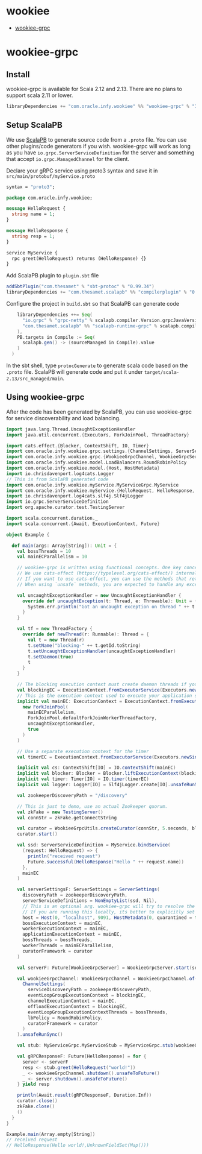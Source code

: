 wookiee
================
* [wookiee-grpc](#wookiee-grpc)

# wookiee-grpc
## Install
wookiee-grpc is available for Scala 2.12 and 2.13. There are no plans to support scala 2.11 or lower.
```sbt
libraryDependencies += "com.oracle.infy.wookiee" %% "wookiee-grpc" % "3.0.6"
```

## Setup ScalaPB
We use [ScalaPB](https://github.com/scalapb/ScalaPB) to generate source code from a `.proto` file. You can use
other plugins/code generators if you wish. wookiee-grpc will work as long as you have `io.grpc.ServerServiceDefinition`
for the server and something that accept `io.grpc.ManagedChannel` for the client.

Declare your gRPC service using proto3 syntax and save it in `src/main/protobuf/myService.proto`
```proto
syntax = "proto3";

package com.oracle.infy.wookiee;

message HelloRequest {
  string name = 1;
}

message HelloResponse {
  string resp = 1;
}

service MyService {
  rpc greet(HelloRequest) returns (HelloResponse) {}
}

```

Add ScalaPB plugin to `plugin.sbt` file
```sbt
addSbtPlugin("com.thesamet" % "sbt-protoc" % "0.99.34")
libraryDependencies += "com.thesamet.scalapb" %% "compilerplugin" % "0.10.8"

```

Configure the project in `build.sbt` so that ScalaPB can generate code
```sbt
    libraryDependencies ++= Seq(
      "io.grpc" % "grpc-netty" % scalapb.compiler.Version.grpcJavaVersion,
      "com.thesamet.scalapb" %% "scalapb-runtime-grpc" % scalapb.compiler.Version.scalapbVersion
    ),
    PB.targets in Compile := Seq(
      scalapb.gen() -> (sourceManaged in Compile).value
    )
  )

```

In the sbt shell, type `protocGenerate` to generate scala code based on the `.proto` file. ScalaPB will generate
code and put it under `target/scala-2.13/src_managed/main`.

## Using wookiee-grpc
After the code has been generated by ScalaPB, you can use wookiee-grpc for service discoverability and load balancing.

```scala
import java.lang.Thread.UncaughtExceptionHandler
import java.util.concurrent.{Executors, ForkJoinPool, ThreadFactory}

import cats.effect.{Blocker, ContextShift, IO, Timer}
import com.oracle.infy.wookiee.grpc.settings.{ChannelSettings, ServerSettings}
import com.oracle.infy.wookiee.grpc.{WookieeGrpcChannel, WookieeGrpcServer, WookieeGrpcUtils}
import com.oracle.infy.wookiee.model.LoadBalancers.RoundRobinPolicy
import com.oracle.infy.wookiee.model.{Host, HostMetadata}
import io.chrisdavenport.log4cats.Logger
// This is from ScalaPB generated code
import com.oracle.infy.wookiee.myService.MyServiceGrpc.MyService
import com.oracle.infy.wookiee.myService.{HelloRequest, HelloResponse, MyServiceGrpc}
import io.chrisdavenport.log4cats.slf4j.Slf4jLogger
import io.grpc.ServerServiceDefinition
import org.apache.curator.test.TestingServer

import scala.concurrent.duration._
import scala.concurrent.{Await, ExecutionContext, Future}

object Example {

  def main(args: Array[String]): Unit = {
    val bossThreads = 10
    val mainECParallelism = 10

    // wookiee-grpc is written using functional concepts. One key concept is side-effect management/referential transparency
    // We use cats-effect (https://typelevel.org/cats-effect/) internally.
    // If you want to use cats-effect, you can use the methods that return IO[_]. Otherwise, use the methods prefixed with `unsafe`.
    // When using `unsafe` methods, you are expected to handle any exceptions

    val uncaughtExceptionHandler = new UncaughtExceptionHandler {
      override def uncaughtException(t: Thread, e: Throwable): Unit = {
        System.err.println("Got an uncaught exception on thread " ++ t.getName ++ " " ++ e.toString)
      }
    }

    val tf = new ThreadFactory {
      override def newThread(r: Runnable): Thread = {
        val t = new Thread(r)
        t.setName("blocking-" ++ t.getId.toString)
        t.setUncaughtExceptionHandler(uncaughtExceptionHandler)
        t.setDaemon(true)
        t
      }
    }

    // The blocking execution context must create daemon threads if you want your app to shutdown
    val blockingEC = ExecutionContext.fromExecutorService(Executors.newCachedThreadPool(tf))
    // This is the execution context used to execute your application specific code
    implicit val mainEC: ExecutionContext = ExecutionContext.fromExecutor(
      new ForkJoinPool(
        mainECParallelism,
        ForkJoinPool.defaultForkJoinWorkerThreadFactory,
        uncaughtExceptionHandler,
        true
      )
    )

    // Use a separate execution context for the timer
    val timerEC = ExecutionContext.fromExecutorService(Executors.newSingleThreadExecutor())

    implicit val cs: ContextShift[IO] = IO.contextShift(mainEC)
    implicit val blocker: Blocker = Blocker.liftExecutionContext(blockingEC)
    implicit val timer: Timer[IO] = IO.timer(timerEC)
    implicit val logger: Logger[IO] = Slf4jLogger.create[IO].unsafeRunSync()

    val zookeeperDiscoveryPath = "/discovery"

    // This is just to demo, use an actual Zookeeper quorum.
    val zkFake = new TestingServer()
    val connStr = zkFake.getConnectString

    val curator = WookieeGrpcUtils.createCurator(connStr, 5.seconds, blockingEC).unsafeRunSync()
    curator.start()

    val ssd: ServerServiceDefinition = MyService.bindService(
      (request: HelloRequest) => {
        println("received request")
        Future.successful(HelloResponse("Hello " ++ request.name))
      },
      mainEC
    )

    val serverSettingsF: ServerSettings = ServerSettings(
      discoveryPath = zookeeperDiscoveryPath,
      serverServiceDefinitions = NonEmptyList(ssd, Nil),
      // This is an optional arg. wookiee-grpc will try to resolve the address automatically.
      // If you are running this locally, its better to explicitly set the hostname
      host = Host(0, "localhost", 9091, HostMetadata(0, quarantined = false)),
      bossExecutionContext = mainEC,
      workerExecutionContext = mainEC,
      applicationExecutionContext = mainEC,
      bossThreads = bossThreads,
      workerThreads = mainECParallelism,
      curatorFramework = curator
    )

    val serverF: Future[WookieeGrpcServer] = WookieeGrpcServer.start(serverSettingsF).unsafeToFuture()

    val wookieeGrpcChannel: WookieeGrpcChannel = WookieeGrpcChannel.of(
      ChannelSettings(
        serviceDiscoveryPath = zookeeperDiscoveryPath,
        eventLoopGroupExecutionContext = blockingEC,
        channelExecutionContext = mainEC,
        offloadExecutionContext = blockingEC,
        eventLoopGroupExecutionContextThreads = bossThreads,
        lbPolicy = RoundRobinPolicy,
        curatorFramework = curator
      )
    ).unsafeRunSync()

    val stub: MyServiceGrpc.MyServiceStub = MyServiceGrpc.stub(wookieeGrpcChannel.managedChannel)

    val gRPCResponseF: Future[HelloResponse] = for {
      server <- serverF
      resp <- stub.greet(HelloRequest("world!"))
      _ <- wookieeGrpcChannel.shutdown().unsafeToFuture()
      _ <- server.shutdown().unsafeToFuture()
    } yield resp

    println(Await.result(gRPCResponseF, Duration.Inf))
    curator.close()
    zkFake.close()
    ()
  }
}

Example.main(Array.empty[String])
// received request
// HelloResponse(Hello world!,UnknownFieldSet(Map()))
```



